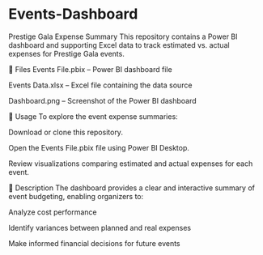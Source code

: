 # Events-Dashboard
Prestige Gala Expense Summary
This repository contains a Power BI dashboard and supporting Excel data to track estimated vs. actual expenses for Prestige Gala events.

📁 Files
Events File.pbix – Power BI dashboard file

Events Data.xlsx – Excel file containing the data source

Dashboard.png – Screenshot of the Power BI dashboard

🚀 Usage
To explore the event expense summaries:

Download or clone this repository.

Open the Events File.pbix file using Power BI Desktop.

Review visualizations comparing estimated and actual expenses for each event.

📝 Description
The dashboard provides a clear and interactive summary of event budgeting, enabling organizers to:

Analyze cost performance

Identify variances between planned and real expenses

Make informed financial decisions for future events
